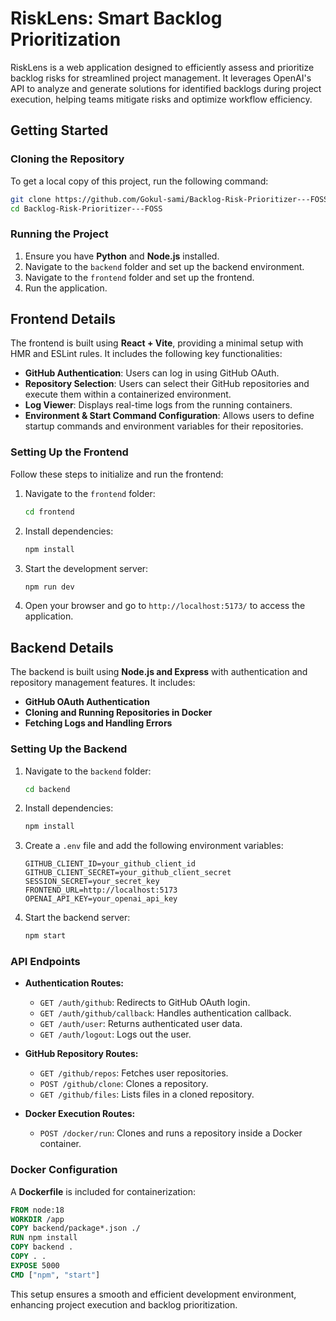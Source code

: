 # RiskLens: Smart Backlog Prioritization

RiskLens is a web application designed to efficiently assess and prioritize backlog risks for streamlined project management. It leverages OpenAI's API to analyze and generate solutions for identified backlogs during project execution, helping teams mitigate risks and optimize workflow efficiency.

## Getting Started

### Cloning the Repository

To get a local copy of this project, run the following command:

```sh
git clone https://github.com/Gokul-sami/Backlog-Risk-Prioritizer---FOSS.git
cd Backlog-Risk-Prioritizer---FOSS
```

### Running the Project

1. Ensure you have **Python** and **Node.js** installed.
2. Navigate to the `backend` folder and set up the backend environment.
3. Navigate to the `frontend` folder and set up the frontend.
4. Run the application.

## Frontend Details
The frontend is built using **React + Vite**, providing a minimal setup with HMR and ESLint rules. It includes the following key functionalities:

- **GitHub Authentication**: Users can log in using GitHub OAuth.
- **Repository Selection**: Users can select their GitHub repositories and execute them within a containerized environment.
- **Log Viewer**: Displays real-time logs from the running containers.
- **Environment & Start Command Configuration**: Allows users to define startup commands and environment variables for their repositories.

### Setting Up the Frontend

Follow these steps to initialize and run the frontend:

1. Navigate to the `frontend` folder:
   ```sh
   cd frontend
   ```
2. Install dependencies:
   ```sh
   npm install
   ```
3. Start the development server:
   ```sh
   npm run dev
   ```
4. Open your browser and go to `http://localhost:5173/` to access the application.

## Backend Details

The backend is built using **Node.js and Express** with authentication and repository management features. It includes:

- **GitHub OAuth Authentication**
- **Cloning and Running Repositories in Docker**
- **Fetching Logs and Handling Errors**

### Setting Up the Backend

1. Navigate to the `backend` folder:
   ```sh
   cd backend
   ```
2. Install dependencies:
   ```sh
   npm install
   ```
3. Create a `.env` file and add the following environment variables:
   ```env
   GITHUB_CLIENT_ID=your_github_client_id
   GITHUB_CLIENT_SECRET=your_github_client_secret
   SESSION_SECRET=your_secret_key
   FRONTEND_URL=http://localhost:5173
   OPENAI_API_KEY=your_openai_api_key
   ```
4. Start the backend server:
   ```sh
   npm start
   ```

### API Endpoints

- **Authentication Routes:**
  - `GET /auth/github`: Redirects to GitHub OAuth login.
  - `GET /auth/github/callback`: Handles authentication callback.
  - `GET /auth/user`: Returns authenticated user data.
  - `GET /auth/logout`: Logs out the user.

- **GitHub Repository Routes:**
  - `GET /github/repos`: Fetches user repositories.
  - `POST /github/clone`: Clones a repository.
  - `GET /github/files`: Lists files in a cloned repository.

- **Docker Execution Routes:**
  - `POST /docker/run`: Clones and runs a repository inside a Docker container.

### Docker Configuration

A **Dockerfile** is included for containerization:

```Dockerfile
FROM node:18
WORKDIR /app
COPY backend/package*.json ./
RUN npm install
COPY backend .
COPY . .
EXPOSE 5000
CMD ["npm", "start"]
```

This setup ensures a smooth and efficient development environment, enhancing project execution and backlog prioritization.

